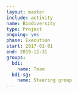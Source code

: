 ```yaml
---
layout: master
include: activity
name: Biodiversity
type: Project
ongoing: yes
phase: Execution
start: 2017-01-01
end: 2019-12-31
groups:
  bdi:
    name: Team
  bdi-sg:
    name: Steering group
---
```

